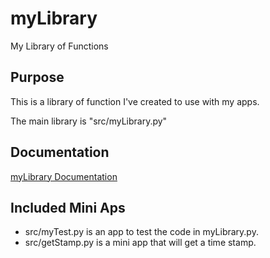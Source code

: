# myLibrary

 My Library of Functions

## Purpose

 This is a library of function I've created to use with my apps.

 The main library is "src/myLibrary.py"

## Documentation

[myLibrary Documentation](/docs/myLibrary_py_Method_Guide.md)

## Included Mini Aps

- src/myTest.py is an app to test the code in myLibrary.py.
- src/getStamp.py is a mini app that will get a time stamp.
